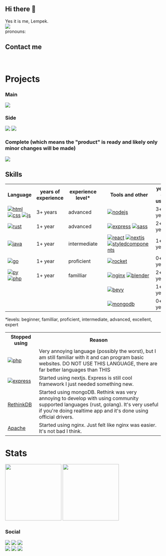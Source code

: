 ## Hi there 👋
 Yes it is me, Lempek. <br>
![](https://komarev.com/ghpvc/?username=LempekPL&color=69e621&style=flat-square)\
pronouns: 

## Contact me
<div>
 <a href="mailto:piotr.m.lempkowski@gmail.com"><img src="https://img.shields.io/static/v1?label=gmail&message=piotr.m.lempkowski%40gmail.com&color=D14836&style=for-the-badge&logo=gmail" alt=""></a>
 <a href="https://www.linkedin.com/in/piotrlempek/"><img src="https://img.shields.io/static/v1?label=linkedin&message=Piotr%20Lempkowski&color=0E76A8&style=for-the-badge&logo=linkedin" alt=""></a>
<!--   <a href="https://twitter.com/LempekOfficial"><img src="https://img.shields.io/static/v1?label=twitter&message=%40LempekOfficial&color=1DA1F2&style=for-the-badge&logo=twitter" alt=""></a> -->
<!--   <a href="https://t.me/lempekpl"><img src="https://img.shields.io/static/v1?label=telegram&message=%40lempekpl&color=00B2FF&style=for-the-badge&logo=telegram" alt=""></a> -->
</div>

# Projects
### Main
[![](https://github-readme-stats.vercel.app/api/pin/?username=LempekPL&repo=gairun&cache_seconds=7200&theme=merko&hide_border=true)](https://github.com/LempekPL/gairun)
### Side
[![](https://github-readme-stats.vercel.app/api/pin/?username=LempekPL&repo=GoRedirect&cache_seconds=7200&theme=merko&hide_border=true)](https://github.com/LempekPL/GoRedirect)
[![](https://github-readme-stats.vercel.app/api/pin/?username=LempekPL&repo=rust-redirect&cache_seconds=7200&theme=merko&hide_border=true)](https://github.com/LempekPL/rust-redirect)

### Complete (which means the "product" is ready and likely only minor changes will be made)

[![](https://github-readme-stats.vercel.app/api/pin/?username=LempekPL&repo=westerplatte-defenders&cache_seconds=7200&theme=merko&hide_border=true)](https://github.com/BigBruhCoders/westerplatte-defenders)

## Skills
<table>
    <tr>
        <th>Language</th>
        <th>years of experience</th>
        <th>experience level*</th>
        <th></th>
        <th>Tools and other</th>
        <th>years of usage</th>
        <th>experience level*</th>
    </tr>
    <tr>
        <td>
            <a href="https://www.w3.org/TR/2011/WD-html5-20110405/"><img src="https://skillicons.dev/icons?i=html" alt="html"/></a>
            <a href="https://www.w3.org/Style/CSS/specs.en.html"><img src="https://skillicons.dev/icons?i=css" alt="css"/></a>
            <a href="https://developer.mozilla.org/en-US/docs/Web/JavaScript/JavaScript_technologies_overview"><img src="https://skillicons.dev/icons?i=js" alt="js"/></a>
        </td>
        <td>3+ years</td>
        <td>advanced</td>
        <td></td>
        <td>
            <a href="https://nodejs.org/en/"><img src="https://skillicons.dev/icons?i=nodejs" alt="nodejs"/></a>
        </td>
        <td>3+ year</td>
        <td>excellent</td>
    </tr>
    <tr>
        <td>
            <a href="https://www.rust-lang.org/"><img src="https://skillicons.dev/icons?i=rust" alt="rust"/></a>
        </td>
        <td>1+ year</td>
        <td>advanced</td>
        <td></td>
        <td>
            <a href="http://expressjs.com/"><img src="https://skillicons.dev/icons?i=express" alt="express"/></a>
            <a href="https://sass-lang.com/"><img src="https://skillicons.dev/icons?i=sass" alt="sass"/></a>
        </td>
        <td>2+ year</td>
        <td>advanced</td>
    </tr>
    <tr>
        <td>
            <a href="https://www.java.com/pl/"><img src="https://skillicons.dev/icons?i=java" alt="java"/></a>
        </td>
        <td>1+ year</td>
        <td>intermediate</td>
        <td></td>
        <td>
            <a href="https://en.reactjs.org/"><img src="https://skillicons.dev/icons?i=react" alt="react"/></a>
            <a href="https://nextjs.org/"><img src="https://skillicons.dev/icons?i=nextjs" alt="nextjs"/></a>
            <a href="https://styled-components.com/"><img src="https://skillicons.dev/icons?i=styledcomponents" alt="styledcomponents"/></a>
        </td>
        <td>1+ year</td>
        <td>advanced</td>
    </tr>
    <tr>
        <td>
            <a href="https://go.dev/"><img src="https://skillicons.dev/icons?i=go" alt="go"/></a>
        </td>
        <td>1+ year</td>
        <td>proficient</td>
        <td></td>
        <td>
            <a href="https://rocket.rs/"><img src="https://skillicons.dev/icons?i=rocket" alt="rocket"/></a>
        </td>
        <td>0+ years</td>
        <td>advanced</td>
    </tr>
    <tr>
        <td>
            <a href="https://www.python.org/"><img src="https://skillicons.dev/icons?i=py" alt="py"/></a>
            <a href="https://www.php.net/"><img src="https://skillicons.dev/icons?i=php" alt="php"/></a>
        </td>
        <td>1+ year</td>
        <td>familliar</td>
        <td></td>
        <td>
            <a href="https://www.nginx.com/"><img src="https://skillicons.dev/icons?i=nginx" alt="nginx"/></a>
            <a href="https://www.blender.org/"><img src="https://skillicons.dev/icons?i=blender" alt="blender"/></a>
        </td>
        <td>2+ years</td>
        <td>intermediate</td>
    </tr>
    <tr>
        <td></td>
        <td></td>
        <td></td>
        <td></td>
        <td>
            <a href="https://bevyengine.org/"><img src="https://skillicons.dev/icons?i=bevy" alt="bevy"/></a>
        </td>
        <td>1+ year</td>
        <td>intermediate</td>
    </tr>
    <tr>
        <td></td>
        <td></td>
        <td></td>
        <td></td>
        <td>
            <a href="https://www.mongodb.com/"><img src="https://skillicons.dev/icons?i=mongodb" alt="mongodb"/></a>
        </td>
        <td>0+ years</td>
        <td>intermediate</td>
    </tr>
</table>

*levels: beginner, familliar, proficient, intermediate, advanced, excellent, expert

<table>
    <tr>
        <th>Stopped using</th>
        <th>Reason</th>
    </tr>
    <tr>
        <td>
            <a href="https://www.php.net/"><img src="https://skillicons.dev/icons?i=php" alt="php"/></a>
        </td>
        <td>Very annoying language (possibly the worst), but I am still familiar with it and can program basic websites. DO NOT USE THIS LANGUAGE, there are far better languages than THIS</td>
    </tr>
    <tr>
        <td>
            <a href="http://expressjs.com/"><img src="https://skillicons.dev/icons?i=express" alt="express"/></a>
        </td>
        <td>Started using nextjs. Express is still cool framework I just needed something new.</td>
    </tr>
    <tr>
        <td>
            <a href="https://rethinkdb.com/">RethinkDB</a>
        </td>
        <td>Started using mongoDB. Rethink was very annoying to develop with using community supported languages (rust, golang). It's very useful if you're doing realtime app and it's done using official drivers.</td>
    </tr>
    <tr>
        <td>
            <a href="https://httpd.apache.org/">Apache</a>
        </td>
        <td>Started using nginx. Just felt like nginx was easier. It's not bad I think.</td>
    </tr>
</table>

# Stats
<div>
  <img src="https://github-readme-stats.vercel.app/api?username=LempekPL&count_private=true&show_icons=true&theme=merko&hide_border=true" height="182">
  <img src="https://github-readme-stats.vercel.app/api/top-langs/?username=LempekPL&layout=compact&theme=merko&langs_count=8&hide_border=true" height="182">
</div>

### Social
<div>
   <a href="https://www.youtube.com/channel/UCL6-HSEiD28U5ddwL5l9fFA"><img src="https://img.shields.io/static/v1?label=youtube&message=Lempek&color=C4302B&style=for-the-badge&logo=youtube"></a>
   <a href="https://www.twitch.tv/lempekpl"><img src="https://img.shields.io/static/v1?label=twitch&message=LempekPL&color=6441A5&style=for-the-badge&logo=twitch"></a>
   <a href="https://discord.com/users/249253855613812736"><img src="https://img.shields.io/static/v1?label=discord&message=Lempek%237376&color=7289DA&style=for-the-badge&logo=discord"></a>
   <br>
   <a href="https://twitter.com/LEMPEKPL"><img src="https://img.shields.io/static/v1?label=twitter&message=%40LEMPEKPL&color=1DA1F2&style=for-the-badge&logo=twitter"></a>
   <a href="https://www.reddit.com/user/LempekPL"><img src="https://img.shields.io/static/v1?label=reddit&message=u%2FLempek&color=FF5700&style=for-the-badge&logo=reddit"></a>
   <a href="https://steamcommunity.com/id/LempekPL/"><img src="https://img.shields.io/static/v1?label=steam&message=Lempek&color=0B4A7C&style=for-the-badge&logo=steam"></a>
   <a href="https://t.me/lempekpl"><img src="https://img.shields.io/static/v1?label=telegram&message=%40lempekpl&color=00B2FF&style=for-the-badge&logo=telegram" alt=""></a>
   <!-- I wonder what is this :)
   <br>
   <a href="https://open.spotify.com/user/uzw52te8sueqlr05dfgxxbit9"><img src="https://img.shields.io/static/v1?label=Spotify&message=LempekPL&color=1DB954&style=for-the-badge&logo=spotify"></a>
   <a href="https://soundcloud.com/lempekpl"><img src="https://img.shields.io/static/v1?label=SoundCloud&message=Lempek&color=FF5000&style=for-the-badge&logo=soundcloud"></a>
   <br>
   <a href="https://www.furaffinity.net/user/lempek"><img src="https://img.shields.io/static/v1?label=FurAffinity&message=Lempek&color=orange&style=for-the-badge&logo=fur%20affinity"></a>
   <a href="https://furmap.net/profile/005d1633"><img src="https://img.shields.io/static/v1?label=FurMap&message=Lempek&color=FF5757&style=for-the-badge&logo=furry%20network">     </a>
-->
</div>
